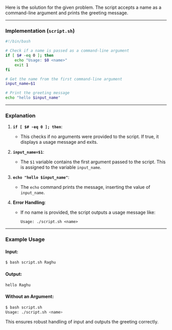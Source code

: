 Here is the solution for the given problem. The script accepts a name as a command-line argument and prints the greeting message.

---

### Implementation (`script.sh`)
```bash
#!/bin/bash

# Check if a name is passed as a command-line argument
if [ $# -eq 0 ]; then
    echo "Usage: $0 <name>"
    exit 1
fi

# Get the name from the first command-line argument
input_name=$1

# Print the greeting message
echo "hello $input_name"
```

---

### Explanation

1. **`if [ $# -eq 0 ]; then`**:
   - This checks if no arguments were provided to the script. If true, it displays a usage message and exits.

2. **`input_name=$1`**:
   - The `$1` variable contains the first argument passed to the script. This is assigned to the variable `input_name`.

3. **`echo "hello $input_name"`**:
   - The `echo` command prints the message, inserting the value of `input_name`.

4. **Error Handling**:
   - If no name is provided, the script outputs a usage message like:
     ```
     Usage: ./script.sh <name>
     ```

---

### Example Usage

#### Input:
```bash
$ bash script.sh Raghu
```

#### Output:
```bash
hello Raghu
```

#### Without an Argument:
```bash
$ bash script.sh
Usage: ./script.sh <name>
``` 

This ensures robust handling of input and outputs the greeting correctly.

